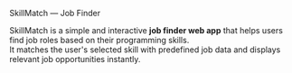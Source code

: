  SkillMatch — Job Finder

SkillMatch is a simple and interactive **job finder web app** that helps users find job roles based on their programming skills.  
It matches the user's selected skill with predefined job data and displays relevant job opportunities instantly.
